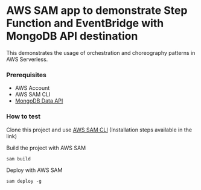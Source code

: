 # AWS SAM app to demonstrate Step Function and EventBridge with MongoDB API destination

This demonstrates the usage of orchestration and choreography patterns in AWS Serverless.

### Prerequisites 

- AWS Account
- AWS SAM CLI
- [MongoDB Data API](https://www.mongodb.com/docs/atlas/api/data-api-resources/)

### How to test

Clone this project and use [AWS SAM CLI](https://aws.amazon.com/serverless/sam/) (Installation steps available in the link)

Build the project with AWS SAM
```
sam build
```

Deploy with AWS SAM
```
sam deploy -g
```

